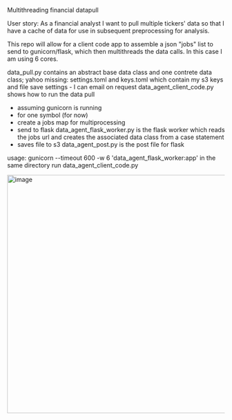 Multithreading financial datapull

User story: As a financial analyst I want to pull multiple tickers' data so that I have a cache of data for use in subsequent preprocessing for analysis.

This repo will allow for a client code app to assemble a json "jobs" list to send to gunicorn/flask, which then multithreads the data calls.  In this case I am using 6 cores.

data_pull.py contains an abstract base data class and one contrete data class; yahoo
missing: settings.toml and keys.toml which contain my s3 keys and file save settings - I can email on request
data_agent_client_code.py shows how to run the data pull
- assuming gunicorn is running
- for one symbol (for now)
- create a jobs map for multiprocessing
- send to flask
data_agent_flask_worker.py is the flask worker which reads the jobs url and creates the associated data class from a case statement
- saves file to s3
data_agent_post.py is the post file for flask

usage:
gunicorn --timeout 600 -w 6 'data_agent_flask_worker:app' in the same directory
run data_agent_client_code.py

<img width="551" alt="image" src="https://github.com/user-attachments/assets/f91560df-80c1-4815-9c23-4f96dd5e4c3f" />
